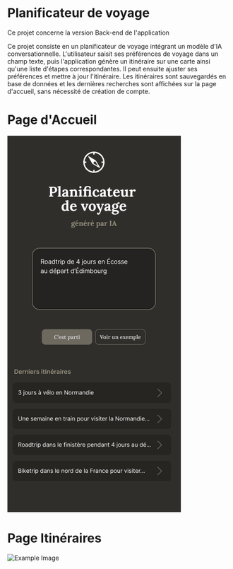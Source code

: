 # Planificateur de voyage

Ce projet concerne la version Back-end de l'application 

Ce projet consiste en un planificateur de voyage intégrant un modèle d'IA conversationnelle. L'utilisateur saisit ses préférences de voyage dans un champ texte, puis l'application génère un itinéraire sur une carte ainsi qu'une liste d'étapes correspondantes. Il peut ensuite ajuster ses préférences et mettre à jour l'itinéraire. Les itinéraires sont sauvegardés en base de données et les dernières recherches sont affichées sur la page d'accueil, sans nécessité de création de compte.

# Page d'Accueil

![Example Image](./img/Accueil-page.png "Example Image")


# Page Itinéraires 

![Example Image](./img/Itinéraire.png "Example Image")
